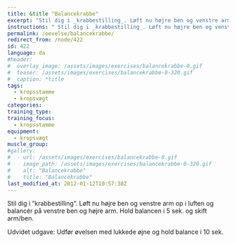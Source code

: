 ```yaml
---
title: &title "Balancekrabbe"
excerpt: "Stil dig i _krabbestilling_. Løft nu højre ben og venstre arm op i luften og balancér på venstre ben og højre arm. Hold balancen i 5 sek. og skift arm/ben."
instructions: " Stil dig i _krabbestilling_. Løft nu højre ben og venstre arm op i luften og balancér på venstre ben og højre arm. Hold balancen i 5 sek. og skift arm/ben."
permalink: /oevelse/balancekrabbe/
redirect_from: /node/422
id: 422
language: da
#header:
#  overlay_image: /assets/images/exercises/balancekrabbe-0.gif
#  teaser: /assets/images/exercises/balancekrabbe-0-320.gif
#  caption: *title
tags:
  - kropsstamme
  - kropsvægt
categories:
training_type: 
training_focus: 
  - kropsstamme
equipment:
  - kropsvægt
muscle_group:
#gallery:
#  - url: /assets/images/exercises/balancekrabbe-0.gif
#    image_path: /assets/images/exercises/balancekrabbe-0-320.gif
#    alt: "Balancekrabbe"
#    title: "Balancekrabbe"
last_modified_at: 2012-01-12T10:57:38Z
---
```


 Stil dig i ”krabbestilling”. Løft nu højre ben og venstre arm op i luften og balancér på venstre ben og højre arm. Hold balancen i 5 sek. og skift arm/ben.

Udvidet udgave: Udfør øvelsen med lukkede øjne og hold balance i 10 sek.
